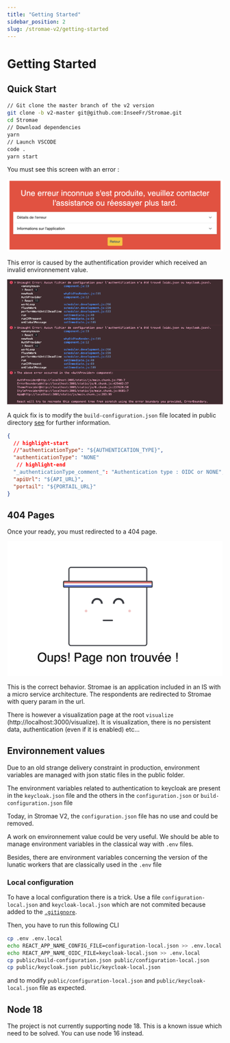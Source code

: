 ```yaml
---
title: "Getting Started"
sidebar_position: 2
slug: /stromae-v2/getting-started
---
```


# Getting Started

## Quick Start

```bash
// Git clone the master branch of the v2 version
git clone -b v2-master git@github.com:InseeFr/Stromae.git
cd Stromae
// Download dependencies
yarn
// Launch VSCODE
code .
yarn start
```

You must see this screen with an error :

![](../../../static/img/applications/stromae-v2/error.png)

This error is caused by the authentification provider which received an invalid environnement value.

![](../../../static/img/applications/stromae-v2/auth-error.png)

A quick fix is to modify the `build-configuration.json` file located in public directory [see](getting-started.md#environnement-values) for further information.

```json title="public/build-configuration.json"
{
  // highlight-start
  //"authenticationType": "${AUTHENTICATION_TYPE}",
  "authenticationType": "NONE"
   // highlight-end
  "_authenticationType_comment_": "Authentication type : OIDC or NONE",
  "apiUrl": "${API_URL}",
  "portail": "${PORTAIL_URL}"
}
```

## 404 Pages

Once your ready, you must redirected to a 404 page.

![](../../../static/img/applications/stromae-v2/404.png)

This is the correct behavior. Stromae is an application included in an IS with a micro service architecture. The respondents are redirected to Stromae with query param in the url.

There is however a visualization page at the root `visualize` (http://localhost:3000/visualize). It is visualization, there is no persistent data, authentication (even if it is enabled) etc...

## Environnement values

Due to an old strange delivery constraint in production, environment variables are managed with json static files in the public folder.

The environment variables related to authentication to keycloak are present in the `keycloak.json` file and the others in the `configuration.json` or `build-configuration.json` file

Today, in Stromae V2, the `configuration.json` file has no use and could be removed.

A work on environnement value could be very useful. We should be able to manage environment variables in the classical way with `.env` files.

Besides, there are environment variables concerning the version of the lunatic workers that are classically used in the `.env` file

### Local configuration

To have a local configuration there is a trick. Use a file `configuration-local.json` and `keycloak-local.json` which are not commited because added to the [`.gitignore`](https://github.com/InseeFr/Stromae/blob/083b8d05f51150cba6fcbdc6d89fda70121057ce/.gitignore#L21-L23).

Then, you have to run this following CLI

```bash
cp .env .env.local
echo REACT_APP_NAME_CONFIG_FILE=configuration-local.json >> .env.local
echo REACT_APP_NAME_OIDC_FILE=keycloak-local.json >> .env.local
cp public/build-configuration.json public/configuration-local.json
cp public/keycloak.json public/keycloak-local.json
```

and to modify `public/configuration-local.json` and `public/keycloak-local.json` file as expected.

## Node 18

The project is not currently supporting node 18. This is a known issue which need to be solved. You can use node 16 instead.
